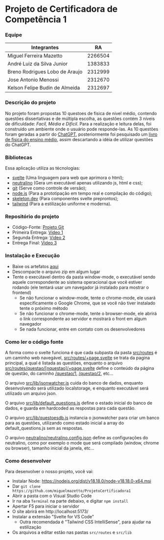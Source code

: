 # Projeto de Certificadora de Competência 1

### Equipe
| Integrantes                       | RA      |
|-----------------------------------|---------|
| Miguel Ferreira Mazetto           | 2266504 |
| André Luiz da Silva Junior        | 1383833 |
| Breno Rodrigues Lobo de Araujo    | 2312999 |
| Jose Antonio Menossi              | 2312670 |
| Kelson Felipe Budin de Almeida    | 2312697 |


### Descrição do projeto

No projeto foram propostas 10 questoes de fisica de nivel médio, contendo questões dissertativas e de múltipla escolha, as questões contém 3 níveis de dificuldade: *Facíl, Média e Dificil*. Para a realização e leitura delas, foi construido um ambiente onde o usuário pode responde-las. As 10 questões foram geradas a partir do [ChatGPT](https://chat.openai.com/auth/login), posteriormente foi pesquisado um [livro de fisica do ensino médio](https://drive.google.com/file/d/1fMNtfeitybaRnTNaOSFvCUtKzdfZKvCm/view?usp=sharing), assim descartando a idéia de utilizar questões do ChatGPT.

### Bibliotecas
Essa aplicação utiliza as técnologias:
 * [svelte](https://svelte.dev/) (Uma linguagem para web que aprimora o html);
 * [neutralino](https://neutralino.js.org/) (Gera um executável apenas utilizando js, html e css);
 * [git](https://github.com/) (Serve como controle de versão);
 * [node.js](https://nodejs.org/en/about) (Para a prototipação em tempo real e compilação do código);
 * [skeleton.dev](https://www.skeleton.dev/) (Para componentes svelte preprontos);
 * [tailwind](https://tailwindcss.com/) (Para a estilização uniforme e moderna).

### Repositório do projeto
- Código-Fonte: [Projeto Git](https://github.com/miguelmazetto/ProjetoCertificadora1)
- Primeira Entrega: [Video 1](https://drive.google.com/file/d/1gZYFuPbIPOie8LKHYm8HFqja9AVBTRhE/view)
- Segunda Entrega: [Video 2](https://drive.google.com/file/d/1fpDIPM8ejgFPU5hk3Xl3ysDMiCw0ucHN/view)
- Entrega Final: [Video 3](https://drive.google.com/file/d/1mACNLprKb_udb-iATnDRyU2sZeQAYPik/view)

### Instalação e Execução

* Baixe os artefatos [aqui](https://github.com/miguelmazetto/ProjetoCertificadora1/releases/download/v0.3/ProjetoCertComp1.zip)
* Descompacte o arquivo zip em algum lugar
* Tente o execútavel dentro da pasta window-mode, o executável sendo aquele correspondente ao sistema operacional que você estiver rodando (ele tentará usar um navegador já instalado para mostrar o frontend)
  * Se não funcionar o window-mode, tente o chrome-mode, ele usará especificamente o Google Chrome, que se você não tiver instalado tente o próximo método
  * Se não funcionar o chrome-mode, tente o browser-mode, ele abrirá o link correspondente ao servidor e mostrará o front em algum navegador
  * Se nada funcionar, entre em contato com os desenvolvedores

### Como ler o código fonte
A forma como o svelte funciona é que cada subpasta da pasta [src/routes](https://github.com/miguelmazetto/ProjetoCertificadora1/tree/master/src/routes) é um caminho web navegável, [src/routes/+page.svelte](https://github.com/miguelmazetto/ProjetoCertificadora1/blob/master/src/routes/%2Bpage.svelte) se trata da pagina principal, a qual é listada as questões, enquanto o arquivo [src/routes/questao/[nquestao]/+page.svelte](https://github.com/miguelmazetto/ProjetoCertificadora1/blob/master/src/routes/questao/%5Bnquestao%5D/%2Bpage.svelte) define o conteúdo da página de questão, do caminho [/questao/1](), [/questao/2](), etc...

O arquivo [src/lib/jsonwatcher.js](https://github.com/miguelmazetto/ProjetoCertificadora1/blob/master/src/lib/jsonwatcher.js) cuida do banco de dados, enquanto desenvolvendo será utilizado localstorage, e enquanto executável será utilizado um arquivo json.

O arquivo [src/lib/default_questions.js](https://github.com/miguelmazetto/ProjetoCertificadora1/blob/master/src/lib/default_questions.js) define o estado inicial do banco de dados, e guarda em hardcoded as respostas para cada questão.

O arquivo [src/lib/questoesdb.js](https://github.com/miguelmazetto/ProjetoCertificadora1/blob/master/src/lib/questoesdb.js) instancia o jsonwatcher para criar um banco para as questões, utilizando como estado inicial a array do default_questions.js sem as respostas.

O arquivo [neutralino/neutralino.config.json](https://github.com/miguelmazetto/ProjetoCertificadora1/blob/master/neutralino/neutralino.config.json) define as configurações do neutralino, como por exemplo o mode que será compilado (window, chrome ou browser), tamanho inicial da janela, etc...

### Como desenvolver
Para desenvolver o nosso projeto, você vai:
- Instalar Node: https://nodejs.org/dist/v18.18.0/node-v18.18.0-x64.msi
- Dar `git clone https://github.com/miguelmazetto/ProjetoCertificadora1`
- Abrir a pasta com o Visual Studio Code
- Ir na aba `Terminal` na parte debaixo, e digitar `npm install`
- Apertar F5 para iniciar o servidor
 - O site abrirá em http://localhost:5173/
- Instalar a extensão "Svelte for VS Code"
  - Outra recomendada é "Tailwind CSS IntelliSense", para ajudar na estilização
- Os arquivos a editar estão nas pastas `src/routes` e `src/lib`